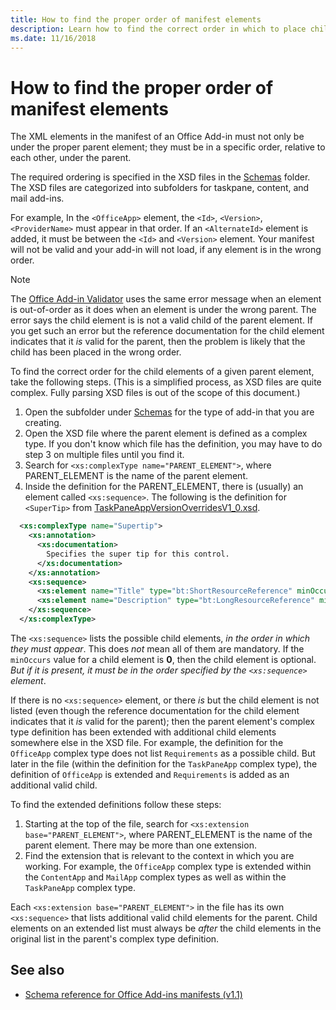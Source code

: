 ```yaml
---
title: How to find the proper order of manifest elements
description: Learn how to find the correct order in which to place child elements in a parent element.
ms.date: 11/16/2018
---
```


# How to find the proper order of manifest elements

The XML elements in the manifest of an Office Add-in must not only be under the proper parent element; they must be in a specific order, relative to each other, under the parent.

The required ordering is specified in the XSD files in the [Schemas](https://github.com/OfficeDev/office-js-docs-pr/tree/master/docs/overview/schemas) folder. The XSD files are categorized into subfolders for taskpane, content, and mail add-ins.

For example, In the `<OfficeApp>` element, the `<Id>`, `<Version>`, `<ProviderName>` must appear in that order. If an `<AlternateId>` element is added, it must be between the `<Id>` and `<Version>` element. Your manifest will not be valid and your add-in will not load, if any element is in the wrong order.

> [!NOTE]
> The [Office Add-in Validator](../testing/troubleshoot-manifest#validate-your-manifest-with-the-office-add-in-validator) uses the same error message when an element is out-of-order as it does when an element is under the wrong parent. The error says the child element is is not a valid child of the parent element. If you get such an error but the reference documentation for the child element indicates that it *is* valid for the parent, then the problem is likely that the child has been placed in the wrong order.

To find the correct order for the child elements of a given parent element, take the following steps. (This is a simplified process, as XSD files are quite complex. Fully parsing XSD files is out of the scope of this document.)

1. Open the subfolder under [Schemas](https://github.com/OfficeDev/office-js-docs-pr/tree/master/docs/overview/schemas) for the type of add-in that you are creating. 
2. Open the XSD file where the parent element is defined as a complex type. If you don't know which file has the definition, you may have to do step 3 on multiple files until you find it.
3. Search for `<xs:complexType name="PARENT_ELEMENT">`, where PARENT_ELEMENT is the name of the parent element.
4. Inside the definition for the PARENT_ELEMENT, there is (usually) an element called `<xs:sequence>`. The following is the definition for `<SuperTip>` from [TaskPaneAppVersionOverridesV1_0.xsd](https://raw.githubusercontent.com/OfficeDev/office-js-docs-pr/master/docs/overview/schemas/taskpane/TaskPaneAppVersionOverridesV1_0.xsd).

```xml
  <xs:complexType name="Supertip">
    <xs:annotation>
      <xs:documentation>
        Specifies the super tip for this control.
      </xs:documentation>
    </xs:annotation>
    <xs:sequence>
      <xs:element name="Title" type="bt:ShortResourceReference" minOccurs="1" maxOccurs="1" />
      <xs:element name="Description" type="bt:LongResourceReference" minOccurs="1" maxOccurs="1" />
    </xs:sequence>
  </xs:complexType>
```

The `<xs:sequence>` lists the possible child elements, *in the order in which they must appear*. This does *not* mean all of them are mandatory. If the `minOccurs` value for a child element is **0**, then the child element is optional. *But if it is present, it must be in the order specified by the `<xs:sequence>` element*.

If there is no `<xs:sequence>` element, or there *is* but the child element is not listed (even though the reference documentation for the child element indicates that it *is* valid for the parent); then the parent element's complex type definition has been extended with additional child elements somewhere else in the XSD file. For example, the definition for the `OfficeApp` complex type does not list `Requirements` as a possible child. But later in the file (within the definition for the `TaskPaneApp` complex type), the definition of `OfficeApp` is extended and `Requirements` is added as an additional valid child.

To find the extended definitions follow these steps:

1. Starting at the top of the file, search for `<xs:extension base="PARENT_ELEMENT">`, where PARENT_ELEMENT is the name of the parent element. There may be more than one extension.
2. Find the extension that is relevant to the context in which you are working. For example, the `OfficeApp` complex type is extended within the `ContentApp` and `MailApp` complex types as well as within the `TaskPaneApp` complex type.

Each `<xs:extension base="PARENT_ELEMENT">` in the file has its own `<xs:sequence>` that lists additional valid child elements for the parent. Child elements on an extended list must always be *after* the child elements in the original list in the parent's complex type definition.

## See also

- [Schema reference for Office Add-ins manifests (v1.1)](../develop/add-in-manifests.md)
